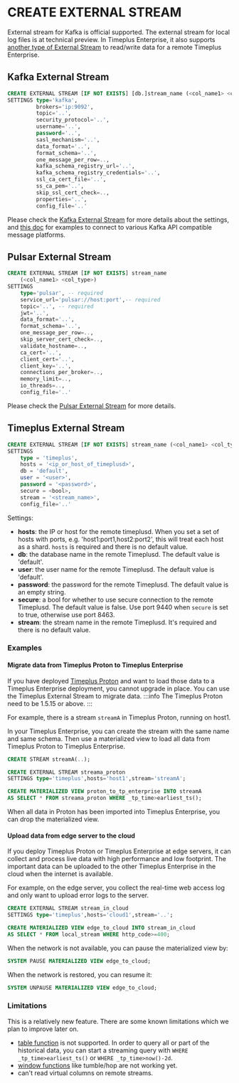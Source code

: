 # CREATE EXTERNAL STREAM

External stream for Kafka is official supported. The external stream for local log files is at technical preview. In Timeplus Enterprise, it also supports [another type of External Stream](/timeplus-external-stream) to read/write data for a remote Timeplus Enterprise.

## Kafka External Stream
```sql
CREATE EXTERNAL STREAM [IF NOT EXISTS] [db.]stream_name (<col_name1> <col_type>)
SETTINGS type='kafka',
         brokers='ip:9092',
         topic='..',
         security_protocol='..',
         username='..',
         password='..',
         sasl_mechanism='..',
         data_format='..',
         format_schema='..',
         one_message_per_row=..,
         kafka_schema_registry_url='..',
         kafka_schema_registry_credentials='..',
         ssl_ca_cert_file='..',
         ss_ca_pem='..',
         skip_ssl_cert_check=..,
         properties='..',
         config_file='..'
```

Please check the [Kafka External Stream](/proton-kafka) for more details about the settings, and [this doc](/tutorial-sql-connect-kafka) for examples to connect to various Kafka API compatible message platforms.

## Pulsar External Stream
```sql
CREATE EXTERNAL STREAM [IF NOT EXISTS] stream_name
    (<col_name1> <col_type>)
SETTINGS
    type='pulsar', -- required
    service_url='pulsar://host:port',-- required
    topic='..', -- required
    jwt='..',
    data_format='..',
    format_schema='..',
    one_message_per_row=..,
    skip_server_cert_check=..,
    validate_hostname=..,
    ca_cert='..',
    client_cert='..',
    client_key='..',
    connections_per_broker=..,
    memory_limit=..,
    io_threads=..,
    config_file='..'
```

Please check the [Pulsar External Stream](/pulsar-external-stream#ddl-settings) for more details.

## Timeplus External Stream
```sql
CREATE EXTERNAL STREAM [IF NOT EXISTS] stream_name (<col_name1> <col_type>)
SETTINGS
    type = 'timeplus',
    hosts = '<ip_or_host_of_timeplusd>',
    db = 'default',
    user = '<user>',
    password = '<password>',
    secure = <bool>,
    stream = '<stream_name>',
    config_file='..'
```
Settings:
* **hosts**: the IP or host for the remote timeplusd. When you set a set of hosts with ports, e.g. 'host1:port1,host2:port2', this will treat each host as a shard. `hosts` is required and there is no default value.
* **db**: the database name in the remote Timeplusd. The default value is 'default'.
* **user**: the user name for the remote Timeplusd. The default value is 'default'.
* **password**: the password for the remote Timeplusd. The default value is an empty string.
* **secure**: a bool for whether to use secure connection to the remote Timeplusd. The default value is false. Use port 9440 when `secure` is set to true, otherwise use port 8463.
* **stream**: the stream name in the remote Timeplusd. It's required and there is no default value.

### Examples

#### Migrate data from Timeplus Proton to Timeplus Enterprise
If you have deployed [Timeplus Proton](https://github.com/timeplus-io/proton) and want to load those data to a Timeplus Enterprise deployment, you cannot upgrade in place. You can use the Timeplus External Stream to migrate data.
:::info
The Timeplus Proton need to be 1.5.15 or above.
:::

For example, there is a stream `streamA` in Timeplus Proton, running on host1.

In your Timeplus Enterprise, you can create the stream with the same name and same schema. Then use a materialized view to load all data from Timeplus Proton to Timeplus Enterprise.

```sql
CREATE STREAM streamA(..);

CREATE EXTERNAL STREAM streama_proton
SETTINGS type='timeplus',hosts='host1',stream='streamA';

CREATE MATERIALIZED VIEW proton_to_tp_enterprise INTO streamA
AS SELECT * FROM streama_proton WHERE _tp_time>earliest_ts();
```
When all data in Proton has been imported into Timeplus Enterprise, you can drop the materialized view.

#### Upload data from edge server to the cloud
If you deploy Timeplus Proton or Timeplus Enterprise at edge servers, it can collect and process live data with high performance and low footprint. The important data can be uploaded to the other Timeplus Enterprise in the cloud when the internet is available.

For example, on the edge server, you collect the real-time web access log and only want to upload error logs to the server.

```sql
CREATE EXTERNAL STREAM stream_in_cloud
SETTINGS type='timeplus',hosts='cloud1',stream='..';

CREATE MATERIALIZED VIEW edge_to_cloud INTO stream_in_cloud
AS SELECT * FROM local_stream WHERE http_code>=400;
```
When the network is not available, you can pause the materialized view by:
```sql
SYSTEM PAUSE MATERIALIZED VIEW edge_to_cloud;
```
When the network is restored, you can resume it:
```sql
SYSTEM UNPAUSE MATERIALIZED VIEW edge_to_cloud;
```

### Limitations
This is a relatively new feature. There are some known limitations which we plan to improve later on.

* [table function](/functions_for_streaming#table) is not supported. In order to query all or part of the historical data, you can start a streaming query with `WHERE _tp_time>earliest_ts()` or `WHERE _tp_time>now()-2d`.
* [window functions](/functions_for_streaming) like tumble/hop are not working yet.
* can't read virtual columns on remote streams.
